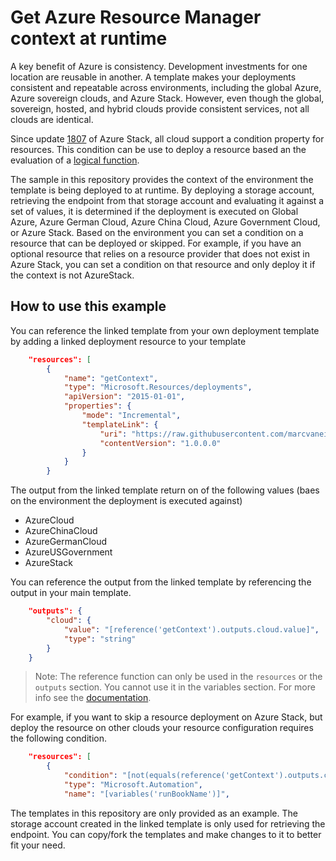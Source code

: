 # Get Azure Resource Manager context at runtime

A key benefit of Azure is consistency. Development investments for one location are reusable in another. A template makes your deployments consistent and repeatable across environments, including the global Azure, Azure sovereign clouds, and Azure Stack. However, even though the global, sovereign, hosted, and hybrid clouds provide consistent services, not all clouds are identical. 

Since update [1807](https://docs.microsoft.com/en-us/azure/azure-stack/azure-stack-update-1807) of Azure Stack, all cloud support a condition property for resources. This condition can be use to deploy a resource based an the evaluation of a [logical function](https://docs.microsoft.com/en-us/azure/azure-resource-manager/resource-group-template-functions-logical).

The sample in this repository provides the context of the environment the template is being deployed to at runtime. By deploying a storage account, retrieving the endpoint from that storage account and evaluating it against a set of values, it is determined if the deployment is executed on Global Azure, Azure German Cloud, Azure China Cloud, Azure Government Cloud, or Azure Stack. Based on the environment you can set a condition on a resource that can be deployed or skipped. For example, if you have an optional resource that relies on a resource provider that does not exist in Azure Stack, you can set a condition on that resource and only deploy it if the context is not AzureStack.

## How to use this example
You can reference the linked template from your own deployment template by adding a linked deployment resource to your template

``` json
    "resources": [
        {
            "name": "getContext",
            "type": "Microsoft.Resources/deployments",
            "apiVersion": "2015-01-01",
            "properties": {
                "mode": "Incremental",
                "templateLink": {
                    "uri": "https://raw.githubusercontent.com/marcvaneijk/azure-resource-manager-context/master/linked/context.json",
                    "contentVersion": "1.0.0.0"
                }
            }
        } 
```

The output from the linked template return on of the following values (baes on the environment the deployment is executed against)

- AzureCloud
- AzureChinaCloud
- AzureGermanCloud
- AzureUSGovernment
- AzureStack

You can reference the output from the linked template by referencing the output in your main template.

``` json
    "outputs": {
        "cloud": {
            "value": "[reference('getContext').outputs.cloud.value]",
            "type": "string"
        }
    }
```

> Note: The reference function can only be used in the ```resources``` or the ```outputs``` section. You cannot use it in the variables section. For more info see the [documentation](https://docs.microsoft.com/en-us/azure/azure-resource-manager/resource-group-template-functions-resource#reference).

For example, if you want to skip a resource deployment on Azure Stack, but deploy the resource on other clouds your resource configuration requires the following condition.

``` json
    "resources": [
        {
            "condition": "[not(equals(reference('getContext').outputs.cloud.value,'AzureStack'))]",
            "type": "Microsoft.Automation",
            "name": "[variables('runBookName')]",
```

The templates in this repository are only provided as an example.
The storage account created in the linked template is only used for retrieving the endpoint. You can copy/fork the templates and make changes to it to better fit your need.


